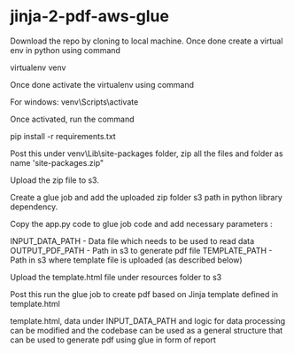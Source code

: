 # jinja-2-pdf-aws-glue

Download the repo by cloning to local machine. Once done create a virtual env in python using command

virtualenv venv

Once done activate the virtualenv using command

For windows: venv\Scripts\activate

Once activated, run the command

pip install -r requirements.txt

Post this under venv\Lib\site-packages folder, zip all the files and folder as name 'site-packages.zip"

Upload the zip file to s3.

Create a glue job and add the uploaded zip folder s3 path in python library dependency.

Copy the app.py code to glue job code and add necessary parameters :

INPUT_DATA_PATH - Data file which needs to be used to read data
OUTPUT_PDF_PATH - Path in s3 to generate pdf file
TEMPLATE_PATH - Path in s3 where template file is uploaded (as described below)

Upload the template.html file under resources folder to s3



Post this run the glue job to create pdf based on Jinja template defined in template.html

template.html, data under INPUT_DATA_PATH and logic for data processing can be modified and the codebase can be used as a general structure that can be used to generate pdf using glue in form of report
